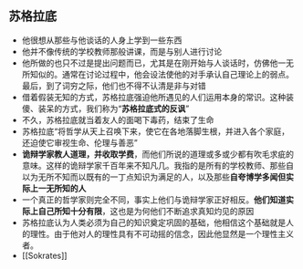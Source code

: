 ## 苏格拉底
- 他很想从那些与他谈话的人身上学到一些东西
- 他并不像传统的学校教师那般讲课，而是与别人进行讨论
- 他所做的也只不过是提出问题而已，尤其是在刚开始与人谈话时，仿佛他一无所知似的。通常在讨论过程中，他会设法使他的对手承认自己理论上的弱点。最后，到了词穷之际，他们也不得不认清是非与对错
- 借着假装无知的方式，苏格拉底强迫他所遇见的人们运用本身的常识。这种装傻、装呆的方式，我们称为“**苏格拉底式的反讽**”
- 不久，苏格拉底就当着友人的面喝下毒药，结束了生命
- 苏格拉底“将哲学从天上召唤下来，使它在各地落脚生根，并进入各个家庭，还迫使它审视生命、伦理与善恶”
- **诡辩学家教人道理，并收取学费**，而他们所说的道理或多或少都有吹毛求疵的意味。这样的诡辩学家千百年来不知凡几。我指的是所有的学校教师、那些自以为无所不知而以既有的一丁点知识为满足的人，以及那些**自夸博学多闻但实际上一无所知的人**
- 一个真正的哲学家则完全不同，事实上他们与诡辩学家正好相反。**他们知道实际上自己所知十分有限**，这也是为何他们不断追求真知灼见的原因
- 苏格拉底认为人类必须为自己的知识奠定巩固的基础，他相信这个基础就是人的理性。由于他对人的理性具有不可动摇的信念，因此他显然是一个理性主义者。
- [[Sokrates]]